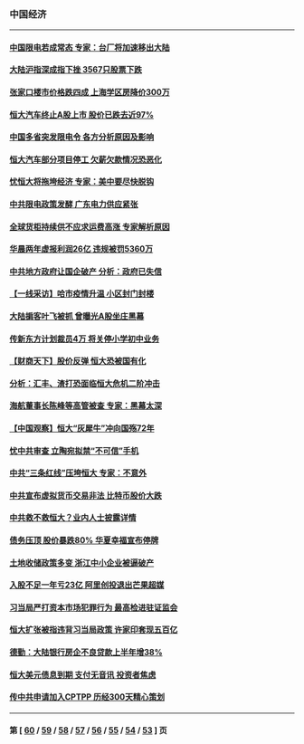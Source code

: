 ### 中国经济
---
#### [中国限电若成常态 专家：台厂将加速移出大陆](../../pages/ncid283/n13263681.md) 
#### [大陆沪指深成指下挫 3567只股票下跌](../../pages/ncid283/n13263428.md) 
#### [张家口楼市价格跌四成 上海学区房降价300万](../../pages/ncid283/n13262702.md) 
#### [恒大汽车终止A股上市 股价已跌去近97%](../../pages/ncid283/n13262457.md) 
#### [中国多省突发限电令 各方分析原因及影响](../../pages/ncid283/n13262087.md) 
#### [恒大汽车部分项目停工 欠薪欠款情况恐恶化](../../pages/ncid283/n13261886.md) 
#### [忧恒大将拖垮经济 专家：美中要尽快脱钩](../../pages/ncid283/n13259103.md) 
#### [中共限电政策发酵 广东电力供应紧张](../../pages/ncid283/n13261498.md) 
#### [全球货柜持续供不应求运费高涨 专家解析原因](../../pages/ncid283/n13258866.md) 
#### [华晨两年虚报利润26亿 违规被罚5360万](../../pages/ncid283/n13260370.md) 
#### [中共地方政府让国企破产 分析：政府已失信](../../pages/ncid283/n13258764.md) 
#### [【一线采访】哈市疫情升温 小区封门封楼](../../pages/ncid283/n13259438.md) 
#### [大陆掮客叶飞被抓 曾曝光A股坐庄黑幕](../../pages/ncid283/n13259269.md) 
#### [传新东方计划裁员4万 将关停小学初中业务](../../pages/ncid283/n13258891.md) 
#### [【财商天下】股价反弹 恒大恐被国有化](../../pages/ncid283/n13258225.md) 
#### [分析：汇丰、渣打恐面临恒大危机二阶冲击](../../pages/ncid283/n13258609.md) 
#### [海航董事长陈峰等高管被查 专家：黑幕太深](../../pages/ncid283/n13258389.md) 
#### [【中国观察】恒大“灰犀牛”冲向国殇72年](../../pages/ncid283/n13258112.md) 
#### [忧中共审查 立陶宛拟禁“不可信”手机](../../pages/ncid283/n13258354.md) 
#### [中共“三条红线”压垮恒大 专家：不意外](../../pages/ncid283/n13258204.md) 
#### [中共宣布虚拟货币交易非法 比特币股价大跌](../../pages/ncid283/n13258109.md) 
#### [中共救不救恒大？业内人士披露详情](../../pages/ncid283/n13257158.md) 
#### [债务压顶 股价暴跌80% 华夏幸福宣布停牌](../../pages/ncid283/n13257211.md) 
#### [土地收储政策多变 浙江中小企业被逼破产](../../pages/ncid283/n13254498.md) 
#### [入股不足一年亏23亿 阿里创投退出芒果超媒](../../pages/ncid283/n13256795.md) 
#### [习当局严打资本市场犯罪行为 最高检进驻证监会](../../pages/ncid283/n13256521.md) 
#### [恒大扩张被指违背习当局政策 许家印套现五百亿](../../pages/ncid283/n13254734.md) 
#### [德勤：大陆银行房企不良贷款上半年增38%](../../pages/ncid283/n13256756.md) 
#### [恒大美元债息到期 支付无音讯 投资者焦虑](../../pages/ncid283/n13256371.md) 
#### [传中共申请加入CPTPP 历经300天精心策划](../../pages/ncid283/n13256044.md) 

---
#### 第 [ [60](./60.md) / [59](./59.md) / [58](./58.md) / [57](./57.md) / [56](./56.md) / [55](./55.md) / [54](./54.md) / [53](./53.md) ] 页
